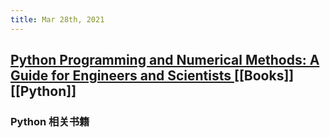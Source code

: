 ```yaml
---
title: Mar 28th, 2021
---
```


## [Python Programming and Numerical Methods: A Guide for Engineers and Scientists ](https://pythonnumericalmethods.berkeley.edu/notebooks/Index.html) [[Books]] [[Python]]
### Python 相关书籍
